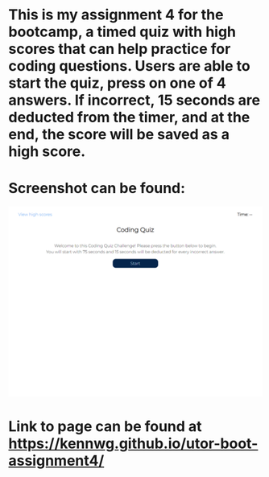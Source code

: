 # This is my assignment 4 for the bootcamp, a timed quiz with high scores that can help practice for coding questions.  Users are able to start the quiz, press on one of 4 answers.  If incorrect, 15 seconds are deducted from the timer, and at the end, the score will be saved as a high score. 

# Screenshot can be found:
![Screenshot](/screenshot.png)

# Link to page can be found at https://kennwg.github.io/utor-boot-assignment4/